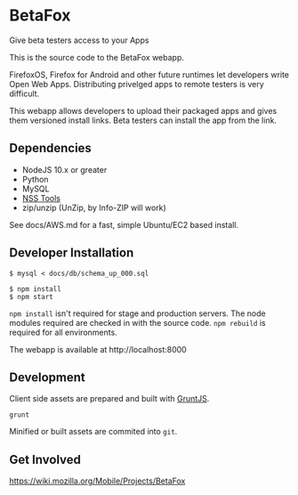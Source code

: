 # BetaFox

Give beta testers access to your Apps

This is the source code to the BetaFox webapp.

FirefoxOS, Firefox for Android and other future runtimes let developers write Open Web Apps.
Distributing privelged apps to remote testers is very difficult.

This webapp allows developers to upload their packaged apps and
gives them versioned install links.
Beta testers can install the app from the link.

## Dependencies

* NodeJS 10.x or greater
* Python
* MySQL
* [NSS Tools](https://developer.mozilla.org/en-US/docs/Mozilla/Projects/NSS/Tools)
* zip/unzip (UnZip, by Info-ZIP will work)

See docs/AWS.md for a fast, simple Ubuntu/EC2 based install.

## Developer Installation

    $ mysql < docs/db/schema_up_000.sql

    $ npm install
    $ npm start

`npm install` isn't required for stage and production servers.
The node modules required are checked in with the source code.
`npm rebuild` is required for all environments.

The webapp is available at http://localhost:8000

## Development

Client side assets are prepared and built with [GruntJS](http://gruntjs.com/).

    grunt

Minified or built assets are commited into `git`.

## Get Involved

https://wiki.mozilla.org/Mobile/Projects/BetaFox